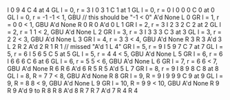 I 0 9 4
C 4 at 4
GL l = 0, r = 3
    I 0 3 1
    C 1 at 1
    GL l = 0, r = 0
        I 0 0 0
        C 0 at 0
        GL l = 0, r = -1
            -1 < 1, GBU // this should be "-1 < 0"
        A'd None L 0
        GR l = 1, r = 0
            0 < 1, GBU
        A'd None R 0
        R 0
    A'd 0 L 1
    GR l = 2, r = 3
        I 2 3 2
        C 2 at 2
        GL l = 2, r = 1
            1 < 2, GBU
        A'd None L 2
        GR l = 3, r = 3
            I 3 3 3
            C 3 at 3
            GL l = 3, r = 2
                2 < 3, GBU
            A'd None L 3
            GR l = 4, r = 3
                3 < 4, GBU
            A'd None R 3
            R 3
        A'd 3 L 2
        R 2
    A'd 2 R 1
    R 1
    // missed "A'd 1 L 4"
GR l = 5, r = 9
    I 5 9 7
    C 7 at 7
    GL l = 5, r = 6
        I 5 6 5
        C 5 at 5
        GL l = 5, r = 4
            4 < 5, GBU
        A'd None L 5
        GR l = 6, r = 6
            I 6 6 6
            C 6 at 6
            GL l = 6, r = 5
                5 < 6, GBU
            A'd None L 6
            GR l = 7, r = 6
                6 < 7, GBU
            A'd None R 6
            R 6
        A'd 6 R 5
        R 5
    A'd 5 L 7
    GR l = 8, r = 9
        I 8 9 8
        C 8 at 8
        GL l = 8, R = 7
            7 < 8, GBU
        A'd None R 8
        GR l = 9, R = 9
            I 9 9 9
            C 9 at 9
            GL l = 9, R = 8
                8 < 9, GBU
            A'd None L 9
            GR l = 10, R = 9
                9 < 10, GBU
            A'd None R 9
            R 9
        A'd 9 to R 8
        R 8
    A'd 8 R 7
    R 7
A'd 7 R 4
R 4